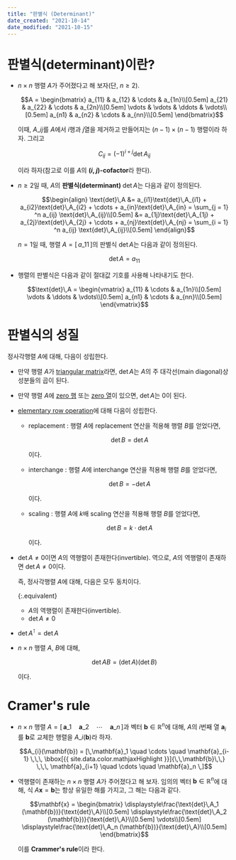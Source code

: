```yaml
---
title: "판별식 (Determinant)"
date_created: "2021-10-14"
date_modified: "2021-10-15"
---
```


# 판별식(determinant)이란?

<ul>

<li><div markdown="block">

$n \times n$ 행렬 $A$가 주어졌다고 해 보자(단, $n \ge 2$).

$$A = \begin{bmatrix}
a_{11} & a_{12} & \cdots & a_{1n}\\[0.5em]
a_{21} & a_{22} & \cdots & a_{2n}\\[0.5em]
\vdots & \vdots & \ddots & \vdots\\[0.5em]
a_{n1} & a_{n2} & \cdots & a_{nn}\\[0.5em]
\end{bmatrix}$$

이때, $A\_{ij}$를 $A$에서 $i$행과 $j$열을 제거하고 만들어지는 $(n-1) \times (n-1)$ 행렬이라 하자. 그리고

$$C_{ij} = (-1)^{i + j} \text{det}\,A_{ij}$$

이라 하자(참고로 이를 $A$의 **($i$, $j$)-cofactor**라 한다).

</div></li>

<li><div markdown="block">

$n \ge 2$일 때, $A$의 **판별식(determinant)** $\text{det}\,A$는 다음과 같이 정의된다.

$$\begin{align}
\text{det}\,A &= a_{i1}\text{det}\,A_{i1} + a_{i2}\text{det}\,A_{i2} + \cdots + a_{in}\text{det}\,A_{in} = \sum_{j = 1} ^n a_{ij} \text{det}\,A_{ij}\\[0.5em]
&= a_{1j}\text{det}\,A_{1j} + a_{2j}\text{det}\,A_{2j} + \cdots + a_{nj}\text{det}\,A_{nj} = \sum_{i = 1} ^n a_{ij} \text{det}\,A_{ij}\\[0.5em]
\end{align}$$

$n = 1$일 때, 행렬 $A = [\,a\_{11}\,]$의 판별식 $\text{det}\,A$는 다음과 같이 정의된다.

$$\text{det}\,A = a_{11}$$

</div></li>

<li><div markdown="block">

행렬의 판별식은 다음과 같이 절대값 기호를 사용해 나타내기도 한다.

$$\text{det}\,A = \begin{vmatrix}
a_{11} & \cdots & a_{1n}\\[0.5em]
\vdots & \ddots & \vdots\\[0.5em]
a_{n1} & \cdots & a_{nn}\\[0.5em]
\end{vmatrix}$$

</div></li>

</ul>

# 판별식의 성질

정사각행렬 $A$에 대해, 다음이 성립한다.

<ul>

<li><div markdown="block">

만약 행렬 $A$가 [triangular matrix](/linear_algebra/vector-matrix)라면, $\text{det}\,A$는 $A$의 주 대각선(main diagonal)상 성분들의 곱이 된다.

</div></li>

<li><div markdown="block">

만약 행렬 $A$에 [zero 행](/linear_algebra/echelon-form) 또는 [zero 열](/linear_algebra/echelon-form)이 있으면, $\text{det}\,A$는 0이 된다.

</div></li>

<li><div markdown="block">

[elementary row operation](/linear_algebra/echelon-form)에 대해 다음이 성립한다.

- replacement : 행렬 $A$에 replacement 연산을 적용해 행렬 $B$를 얻었다면,
    
  $$\text{det}\,B = \text{det}\,A$$
    
  이다.

- interchange : 행렬 $A$에 interchange 연산을 적용해 행렬 $B$를 얻었다면,
  
  $$\text{det}\,B = -\text{det}\,A$$
  
  이다.

- scaling : 행렬 $A$에 $k$배 scaling 연산을 적용해 행렬 $B$를 얻었다면,
  
  $$\text{det}\,B = k \cdot \text{det}\,A$$
  
  이다.

</div></li>

<li><div markdown="block">

$\text{det}\,A \neq 0$이면 $A$의 역행렬이 존재한다(invertible). 역으로, $A$의 역행렬이 존재하면 $\text{det}\,A \neq 0$이다.

즉, 정사각행렬 $A$에 대해, 다음은 모두 동치이다.

{:.equivalent}
- $A$의 역행렬이 존재한다(invertible).
- $\text{det}\,A \neq 0$

</div></li>

<li><div markdown="block">

$\text{det}\,A^\intercal = \text{det}\,A$

</div></li>

<li><div markdown="block">

$n \times n$ 행렬 $A$, $B$에 대해,

$$\text{det}\,AB = (\text{det}\,A)(\text{det}\,B)$$

이다.

</div></li>

</ul>

# Cramer's rule

<ul>

<li><div markdown="block">

$n \times n$ 행렬 $A = [\, \mathbf{a}\_1 \quad \mathbf{a}\_2 \quad \cdots \quad \mathbf{a}\_n \,]$과 벡터 $\mathbf{b} \in \mathbb{R}^n$에 대해, $A$의 $i$번째 열 $\mathbf{a}_i$를 $\mathbf{b}$로 교체한 행렬을 $A\_i (\mathbf{b})$라 하자.

$$A_{i}(\mathbf{b}) = [\,\mathbf{a}_1 \quad \cdots \quad \mathbf{a}_{i-1} \,\,\, \bbox[{{ site.data.color.mathjaxHighlight }}]{\,\,\mathbf{b}\,\,} \,\,\, \mathbf{a}_{i+1} \quad \cdots \quad \mathbf{a}_n \,]$$

</div></li>

<li><div markdown="block">

역행렬이 존재하는 $n \times n$ 행렬 $A$가 주어졌다고 해 보자. 임의의 벡터 $\mathbf{b} \in \mathbb{R}^n$에 대해, 식 $A \mathbf{x} = \mathbf{b}$는 항상 유일한 해를 가지고, 그 해는 다음과 같다.

$$\mathbf{x} = \begin{bmatrix}
\displaystyle\frac{\text{det}\,A_1 (\mathbf{b})}{\text{det}\,A}\\[0.5em]
\displaystyle\frac{\text{det}\,A_2 (\mathbf{b})}{\text{det}\,A}\\[0.5em]
\vdots\\[0.5em]
\displaystyle\frac{\text{det}\,A_n (\mathbf{b})}{\text{det}\,A}\\[0.5em]
\end{bmatrix}$$

이를 **Crammer's rule**이라 한다.

</div></li>

</ul>